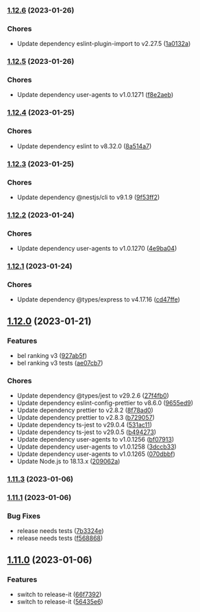 

### [1.12.6](https://github.com/Fllorent0D/TabT-Rest/compare/v1.12.5...v1.12.6) (2023-01-26)


### Chores

* Update dependency eslint-plugin-import to v2.27.5 ([1a0132a](https://github.com/Fllorent0D/TabT-Rest/commit/1a0132aa1174af582dc00fbcd784a44d4d4c73bd))

### [1.12.5](https://github.com/Fllorent0D/TabT-Rest/compare/v1.12.4...v1.12.5) (2023-01-26)


### Chores

* Update dependency user-agents to v1.0.1271 ([f8e2aeb](https://github.com/Fllorent0D/TabT-Rest/commit/f8e2aeb4a646be48e8eacb562b9affde1ef1af8a))

### [1.12.4](https://github.com/Fllorent0D/TabT-Rest/compare/v1.12.3...v1.12.4) (2023-01-25)


### Chores

* Update dependency eslint to v8.32.0 ([8a514a7](https://github.com/Fllorent0D/TabT-Rest/commit/8a514a776c21840c4cfb772a92ab65d84038dab9))

### [1.12.3](https://github.com/Fllorent0D/TabT-Rest/compare/v1.12.2...v1.12.3) (2023-01-25)


### Chores

* Update dependency @nestjs/cli to v9.1.9 ([9f53ff2](https://github.com/Fllorent0D/TabT-Rest/commit/9f53ff294ac2194f3b104886e11be1e9d0f8f07c))

### [1.12.2](https://github.com/Fllorent0D/TabT-Rest/compare/v1.12.1...v1.12.2) (2023-01-24)


### Chores

* Update dependency user-agents to v1.0.1270 ([4e9ba04](https://github.com/Fllorent0D/TabT-Rest/commit/4e9ba04b9c275eb4c91a7aadebd6934058eeb381))

### [1.12.1](https://github.com/Fllorent0D/TabT-Rest/compare/v1.12.0...v1.12.1) (2023-01-24)


### Chores

* Update dependency @types/express to v4.17.16 ([cd47ffe](https://github.com/Fllorent0D/TabT-Rest/commit/cd47ffe7e8a11fbf62d7b2b7ab8d21600244de29))

## [1.12.0](https://github.com/Fllorent0D/TabT-Rest/compare/v1.11.3...v1.12.0) (2023-01-21)


### Features

* bel ranking v3 ([927ab5f](https://github.com/Fllorent0D/TabT-Rest/commit/927ab5f5cb727c952175cb78af6029506027404e))
* bel ranking v3 tests ([ae07cb7](https://github.com/Fllorent0D/TabT-Rest/commit/ae07cb7f6076b2f80eef14b0aaac6eef8249bdda))


### Chores

* Update dependency @types/jest to v29.2.6 ([27f4fb0](https://github.com/Fllorent0D/TabT-Rest/commit/27f4fb0f7d61247a87a02d1f5a548e7c3544d944))
* Update dependency eslint-config-prettier to v8.6.0 ([9655ed9](https://github.com/Fllorent0D/TabT-Rest/commit/9655ed9c4048df59834743494003b71eded34d55))
* Update dependency prettier to v2.8.2 ([8f78ad0](https://github.com/Fllorent0D/TabT-Rest/commit/8f78ad0689bfb99c8dff7e71828ca6a9e95c236f))
* Update dependency prettier to v2.8.3 ([b729057](https://github.com/Fllorent0D/TabT-Rest/commit/b729057cd55fcb51b9afca74f2084239ae29b4c1))
* Update dependency ts-jest to v29.0.4 ([531ac11](https://github.com/Fllorent0D/TabT-Rest/commit/531ac11669780d0b775a67d79d0b98877161a273))
* Update dependency ts-jest to v29.0.5 ([b494273](https://github.com/Fllorent0D/TabT-Rest/commit/b49427337c8818ae6408d408720ac45d4fd586f8))
* Update dependency user-agents to v1.0.1256 ([bf07913](https://github.com/Fllorent0D/TabT-Rest/commit/bf079138d4509e452202c37a8b81cbd3bc34f5c0))
* Update dependency user-agents to v1.0.1258 ([3dccb33](https://github.com/Fllorent0D/TabT-Rest/commit/3dccb33882f84046295bb92403d98d35ad935573))
* Update dependency user-agents to v1.0.1265 ([070dbbf](https://github.com/Fllorent0D/TabT-Rest/commit/070dbbf4626c0d185faf5c6635c6051b1987768e))
* Update Node.js to 18.13.x ([209062a](https://github.com/Fllorent0D/TabT-Rest/commit/209062a0989a7586e63c977cc54d96214608c8aa))

### [1.11.3](https://github.com/Fllorent0D/TabT-Rest/compare/v1.11.1...v1.11.3) (2023-01-06)

### [1.11.1](https://github.com/Fllorent0D/TabT-Rest/compare/v1.11.0...v1.11.1) (2023-01-06)


### Bug Fixes

* release needs tests ([7b3324e](https://github.com/Fllorent0D/TabT-Rest/commit/7b3324e6157d05130336eb12d418da30e95b81dd))
* release needs tests ([f568868](https://github.com/Fllorent0D/TabT-Rest/commit/f5688689532ea6a0abe356b66e43d49ec07232d6))

## [1.11.0](https://github.com/Fllorent0D/TabT-Rest/compare/v1.10.25...v1.11.0) (2023-01-06)


### Features

* switch to release-it ([66f7392](https://github.com/Fllorent0D/TabT-Rest/commit/66f73920475642208f81a8134eb7a57d6e1481b3))
* switch to release-it ([56435e6](https://github.com/Fllorent0D/TabT-Rest/commit/56435e6ca1e04e175b2e9a8a07fba6e2de1f924e))